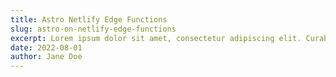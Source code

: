 ```yaml
---
title: Astro Netlify Edge Functions
slug: astro-on-netlify-edge-functions
excerpt: Lorem ipsum dolor sit amet, consectetur adipiscing elit. Curabitur quis porttitor mauris. Sed quis nulla malesuada, imperdiet ipsum eleifend, pharetra lacus. Maecenas vehicula tincidunt lorem sed elementum. Vestibulum luctus consectetur risus at aliquet. Donec ac sapien malesuada, congue neque ultrices, fringilla velit. Suspendisse potenti. Maecenas ac elit sem. Suspendisse malesuada ligula eu efficitur vulputate. Mauris tincidunt urna a elit ultricies porttitor. Donec vestibulum nibh euismod lectus rutrum sollicitudin. Aliquam luctus urna volutpat erat malesuada sodales. Etiam dapibus interdum est, sit amet aliquet turpis accumsan non. Sed tincidunt felis ut magna tincidunt, sit amet mollis neque ultricies. Duis mollis, libero sit amet dictum faucibus, mauris sapien volutpat est, sit amet molestie enim eros et lorem.
date: 2022-08-01
author: Jane Doe
---
```

